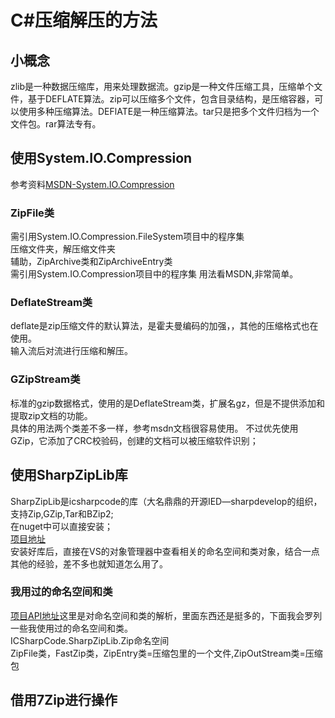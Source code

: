 # C#压缩解压的方法
## 小概念
zlib是一种数据压缩库，用来处理数据流。gzip是一种文件压缩工具，压缩单个文件，基于DEFLATE算法。zip可以压缩多个文件，包含目录结构，是压缩容器，可以使用多种压缩算法。DEFlATE是一种压缩算法。tar只是把多个文件归档为一个文件包。rar算法专有。
## 使用System.IO.Compression
参考资料[MSDN-System.IO.Compression][1]
### ZipFile类
需引用System.IO.Compression.FileSystem项目中的程序集  
压缩文件夹，解压缩文件夹  
辅助，ZipArchive类和ZipArchiveEntry类   
需引用System.IO.Compression项目中的程序集
用法看MSDN,非常简单。
### DeflateStream类
deflate是zip压缩文件的默认算法，是霍夫曼编码的加强，，其他的压缩格式也在使用。  
输入流后对流进行压缩和解压。
### GZipStream类
标准的gzip数据格式，使用的是DeflateStream类，扩展名gz，但是不提供添加和提取zip文档的功能。  
具体的用法两个类差不多一样，参考msdn文档很容易使用。
不过优先使用GZip，它添加了CRC校验码，创建的文档可以被压缩软件识别；  
## 使用SharpZipLib库
SharpZipLib是icsharpcode的库（大名鼎鼎的开源IED—sharpdevelop的组织，支持Zip,GZip,Tar和BZip2;  
在nuget中可以直接安装；  
[项目地址][2]  
安装好库后，直接在VS的对象管理器中查看相关的命名空间和类对象，结合一点其他的经验，差不多也就知道怎么用了。  

### 我用过的命名空间和类
[项目API地址][3]这里是对命名空间和类的解析，里面东西还是挺多的，下面我会罗列一些我使用过的命名空间和类。   
ICSharpCode.SharpZipLib.Zip命名空间  
ZipFile类，FastZip类，ZipEntry类=压缩包里的一个文件,ZipOutStream类=压缩包


## 借用7Zip进行操作



[1]:https://msdn.microsoft.com/zh-cn/library/system.io.compression(v=vs.110).aspx
[2]:http://icsharpcode.github.io/SharpZipLib/
[3]:https://icsharpcode.github.io/SharpZipLib/help/api/index.html